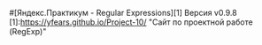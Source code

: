 #[Яндекс.Практикум - Regular Expressions][1]
Версия v0.9.8
[1]:https://yfears.github.io/Project-10/ "Сайт по проектной работе (RegExp)"